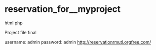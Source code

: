 # reservation_for__myproject
html php 

Project file final

username: admin
password: admin
http://reservationrmutl.orgfree.com/
